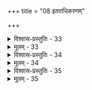 +++
title = "08 इतराधिकरणम्"

+++

<details><summary>विश्वास-प्रस्तुतिः - 33</summary>

33. धर्मस्याश्लेषनाशौ न हि परभजनानुग्रहेणोपपन्नौ  
तस्याघत्वप्रसङ्गाच्छ्रुतिरपि च परं पापनिर्मुक्तिमाह।  
भोगैस्तत्पुण्यनाशोऽस्त्विति यदि न यतः काम्यमप्यस्य पापं  
तस्मिंस्तल्लक्ष्मसिद्धेर्न सुकृतमिति च श्रूयते पाप्मतास्य॥
</details>

<details><summary>मूलम् - 33</summary>

33. धर्मस्याश्लेषनाशौ न हि परभजनानुग्रहेणोपपन्नौ  
तस्याघत्वप्रसङ्गाच्छ्रुतिरपि च परं पापनिर्मुक्तिमाह।  
भोगैस्तत्पुण्यनाशोऽस्त्विति यदि न यतः काम्यमप्यस्य पापं  
तस्मिंस्तल्लक्ष्मसिद्धेर्न सुकृतमिति च श्रूयते पाप्मतास्य॥
</details>


<details><summary>विश्वास-प्रस्तुतिः - 34</summary>

34. पुण्यं विद्यानुकूलं यदिह सफलता तस्य विद्याप्रदत्वात्  
तस्यां यन्नोपयुक्तं तदपि दुरितवद् बन्धकत्वेन वार्यम्।  
कारागारोपरुद्धे निगलयुगलतस्सार्वभौमस्य भृत्ये  
हैमं कार्ष्णायसञ्च प्रसदनसमये भञ्जनीयं सहैव॥
</details>

<details><summary>मूलम् - 34</summary>

34. पुण्यं विद्यानुकूलं यदिह सफलता तस्य विद्याप्रदत्वात्  
तस्यां यन्नोपयुक्तं तदपि दुरितवद् बन्धकत्वेन वार्यम्।  
कारागारोपरुद्धे निगलयुगलतस्सार्वभौमस्य भृत्ये  
हैमं कार्ष्णायसञ्च प्रसदनसमये भञ्जनीयं सहैव॥
</details>


<details><summary>विश्वास-प्रस्तुतिः - 35</summary>

35.काम्यं नेच्छेद्विरक्तो यदि किल कुरुते रागयोगात् फले तत्  
नाधीपूर्वञ्च काम्यं किमपि नच दिशेद्बन्धमज्ञातधर्मः।  
विद्यार्थैर्लुप्यतेऽतः किमितरदिति चेन्नाधिकैस्सान्तरायैः  
अन्यार्थैर्मोहजैः क्वाप्यनुतपनवतो बन्धुजैश्चास्त्वलेपः॥
</details>

<details><summary>मूलम् - 35</summary>

35.काम्यं नेच्छेद्विरक्तो यदि किल कुरुते रागयोगात् फले तत्  
नाधीपूर्वञ्च काम्यं किमपि नच दिशेद्बन्धमज्ञातधर्मः।  
विद्यार्थैर्लुप्यतेऽतः किमितरदिति चेन्नाधिकैस्सान्तरायैः  
अन्यार्थैर्मोहजैः क्वाप्यनुतपनवतो बन्धुजैश्चास्त्वलेपः॥
</details>